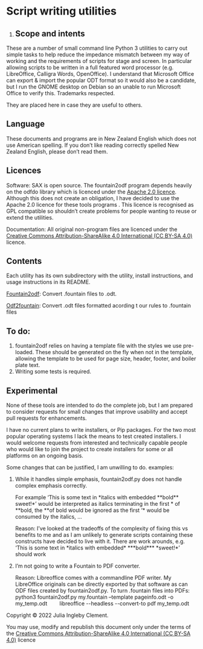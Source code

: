 ﻿# **Script writing utilities**
1. ## **Scope and intents**
These are a number of small command line Python 3 utilities to carry out simple tasks to help reduce the impedance mismatch between my way of working and the requirements of scripts for stage and screen. In particular allowing scripts to be written in a full featured word processor (e.g. LibreOffice, Calligra Words, OpenOffice). I understand that Microsoft Office can export & import the popular ODT format so it would also be a candidate, but I run the GNOME desktop on Debian so an unable to run Microsoft Office to verify this. Trademarks respected.

They are placed here in case they are useful to others.
## **Language**
These documents and programs are in New Zealand English which does not use American spelling. If you don’t like reading correctly spelled New Zealand English, please don’t read them.
## **Licences**
Software: SAX is open source. The fountain2odf program depends heavily on the odfdo library which is licenced under the [Apache 2.0 licence](https://www.apache.org/licenses/LICENSE-2.0). Although this does not create an obligation, I have decided to use the Apache 2.0 licence for these tools programs . This licence is recognised as GPL compatible so shouldn’t create problems for people wanting to reuse or extend the utilities.

Documentation:  All original non-program files are licenced under the [Creative Commons Attribution-ShareAlike 4.0 International (CC BY-SA 4.0)](https://creativecommons.org/licenses/by-sa/4.0/) licence.
## **Contents**
Each utility has its own subdirectory with the utility, install instructions, and usage instructions in its README.

[Fountain2odf](https://github.com/juliaclement/screenwriting/tree/main/fountain2odf): Convert .fountain files to .odt.

[Odf2fountain](https://github.com/juliaclement/screenwriting/tree/main/odf2fountain): Convert .odt files formatted acording t our rules to .fountain files
## **To do:**
1. fountain2odf relies on having a template file with the styles we use pre-loaded. These should be generated on the fly when not in the template, allowing the template to be used for page size, header, footer, and boiler plate text.
1. Writing some tests is required.
## **Experimental**
None of these tools are intended to do the complete job, but I am prepared to consider requests for small changes that improve usability and accept pull requests for enhancements.

I have no current plans to write installers, or Pip packages.  For the two most popular operating systems I lack the means to test created installers. I would welcome requests from interested and technically capable people who would like to join the project to create installers for some or all platforms on an ongoing basis.

Some changes that can be justified, I am unwilling to do. examples:

1. While it handles simple emphasis, fountain2odf.py does not handle complex emphasis correctly. 

   For example ‘This is some text in \*italics with embedded \*\*bold\*\* sweet!\*’ would be interpreted as italics terminating in the first \* of \*\*bold, the \*\*of bold would be ignored as the first ‘\* would be consumed by the italics, ...

   Reason: I’ve looked at the tradeoffs of the complexity of fixing this vs benefits to me and as I am unlikely to generate scripts containing these constructs have decided to live with it. There are work arounds, e.g. ‘This is some text in \*italics with embedded\* \*\*\*bold\*\*\* \*sweet!\*’ should work
1. I’m not going to write a Fountain to PDF converter.

   Reason: Libreoffice comes with a commandline PDF writer. My LibreOffice originals can be directly exported by that software as can ODF files created by fountain2odf.py. To turn .fountain files into PDFs:
   `	`python3 fountain2odf.py my.fountain –template pageinfo.odt -o my\_temp.odt 
   `	`libreoffice --headless --convert-to pdf my\_temp.odt


Copyright © 2022 Julia Ingleby Clement.

You may use, modify and republish this document only under the terms of  the [Creative Commons Attribution-ShareAlike 4.0 International (CC BY-SA 4.0)](https://creativecommons.org/licenses/by-sa/4.0/) licence
